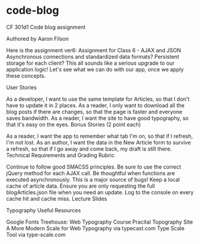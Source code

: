 # code-blog
CF 301d1 Code blog assignment

Authored by Aaron Filson

Here is the assignment ver6:
Assignment for Class 6 - AJAX and JSON
Asynchronous connections and standardized data formats? Persistent storage for each client? This all sounds like a serious upgrade to our application logic! Let's see what we can do with our app, once we apply these concepts.

User Stories

As a developer, I want to use the same template for Articles, so that I don't have to update it in 2 places.
As a reader, I only want to download all the blog posts if there are changes, so that the page is faster and everyone saves bandwidth.
As a reader, I want the site to have good typography, so that it's easy on the eyes.
Bonus Stories (2 point each)

As a reader, I want the app to remember what tab I'm on, so that if I refresh, I'm not lost.
As an author, I want the data in the New Article form to survive a refresh, so that if I go away and come back, my draft is still there.
Technical Requirements and Grading Rubric

Continue to follow good SMACSS principles.
Be sure to use the correct jQuery method for each AJAX call.
Be thoughtful when functions are executed asynchronously. This is a major source of bugs!
Keep a local cache of article data. Ensure you are only requesting the full blogArticles.json file when you need an update.
Log to the console on every cache hit and cache miss.
Lecture Slides

Typography
Useful Resources

Google Fonts
Treehouse: Web Typography Course
Pracital Topography Site
A More Modern Scale for Web Typography via typecast.com
Type Scale Tool via type-scale.com
